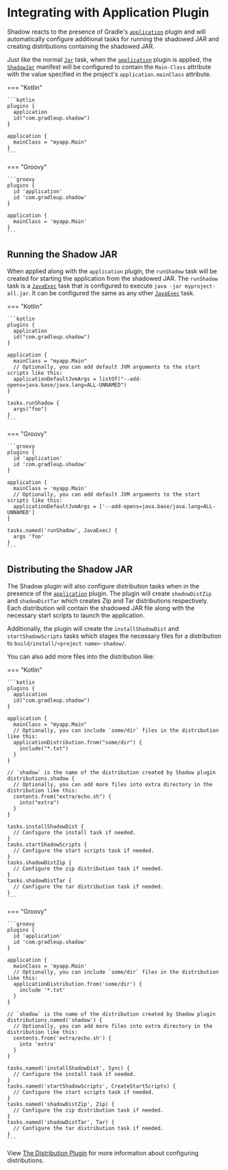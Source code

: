 # Integrating with Application Plugin

Shadow reacts to the presence of Gradle's [`application`][application] plugin and will automatically configure
additional tasks for running the shadowed JAR and creating distributions containing the shadowed JAR.

Just like the normal [`Jar`][Jar] task, when the [`application`][application] plugin is applied,
the [`ShadowJar`][ShadowJar] manifest will be configured to contain the `Main-Class` attribute with the value specified
in the project's `application.mainClass` attribute.

=== "Kotlin"

    ```kotlin
    plugins {
      application
      id("com.gradleup.shadow")
    }

    application {
      mainClass = "myapp.Main"
    }
    ```

=== "Groovy"

    ```groovy
    plugins {
      id 'application'
      id 'com.gradleup.shadow'
    }

    application {
      mainClass = 'myapp.Main'
    }
    ```

## Running the Shadow JAR

When applied along with the `application` plugin, the `runShadow` task will be created for starting
the application from the shadowed JAR.
The `runShadow` task is a [`JavaExec`][JavaExec] task that is configured to execute `java -jar myproject-all.jar`.
It can be configured the same as any other [`JavaExec`][JavaExec] task.

=== "Kotlin"

    ```kotlin
    plugins {
      application
      id("com.gradleup.shadow")
    }

    application {
      mainClass = "myapp.Main"
      // Optionally, you can add default JVM arguments to the start scripts like this:
      applicationDefaultJvmArgs = listOf("--add-opens=java.base/java.lang=ALL-UNNAMED")
    }

    tasks.runShadow {
      args("foo")
    }
    ```

=== "Groovy"

    ```groovy
    plugins {
      id 'application'
      id 'com.gradleup.shadow'
    }

    application {
      mainClass = 'myapp.Main'
      // Optionally, you can add default JVM arguments to the start scripts like this:
      applicationDefaultJvmArgs = ['--add-opens=java.base/java.lang=ALL-UNNAMED']
    }

    tasks.named('runShadow', JavaExec) {
      args 'foo'
    }
    ```

## Distributing the Shadow JAR

The Shadow plugin will also configure distribution tasks when in the presence of the [`application`][application]
plugin. The plugin will create `shadowDistZip` and `shadowDistTar` which creates Zip and Tar distributions
respectively. Each distribution will contain the shadowed JAR file along with the necessary start scripts to launch
the application.

Additionally, the plugin will create the `installShadowDist` and `startShadowScripts` tasks which stages the necessary
files for a distribution to `build/install/<project name>-shadow/`.

You can also add more files into the distribution like:

=== "Kotlin"

    ```kotlin
    plugins {
      application
      id("com.gradleup.shadow")
    }

    application {
      mainClass = "myapp.Main"
      // Optionally, you can include `some/dir` files in the distribution like this:
      applicationDistribution.from("some/dir") {
        include("*.txt")
      }
    }

    // `shadow` is the name of the distribution created by Shadow plugin
    distributions.shadow {
      // Optionally, you can add more files into extra directory in the distribution like this:
      contents.from("extra/echo.sh") {
        into("extra")
      }
    }

    tasks.installShadowDist {
      // Configure the install task if needed.
    }
    tasks.startShadowScripts {
      // Configure the start scripts task if needed.
    }
    tasks.shadowDistZip {
      // Configure the zip distribution task if needed.
    }
    tasks.shadowDistTar {
      // Configure the tar distribution task if needed.
    }
    ```

=== "Groovy"

    ```groovy
    plugins {
      id 'application'
      id 'com.gradleup.shadow'
    }

    application {
      mainClass = 'myapp.Main'
      // Optionally, you can include `some/dir` files in the distribution like this:
      applicationDistribution.from('some/dir') {
        include '*.txt'
      }
    }

    // `shadow` is the name of the distribution created by Shadow plugin
    distributions.named('shadow') {
      // Optionally, you can add more files into extra directory in the distribution like this:
      contents.from('extra/echo.sh') {
        into 'extra'
      }
    }

    tasks.named('installShadowDist', Sync) {
      // Configure the install task if needed.
    }
    tasks.named('startShadowScripts', CreateStartScripts) {
      // Configure the start scripts task if needed.
    }
    tasks.named('shadowDistZip', Zip) {
      // Configure the zip distribution task if needed.
    }
    tasks.named('shadowDistTar', Tar) {
      // Configure the tar distribution task if needed.
    }
    ```

View [The Distribution Plugin](https://docs.gradle.org/current/userguide/distribution_plugin.html#distribution_plugin)
for more information about configuring distributions.



[Jar]: https://docs.gradle.org/current/dsl/org.gradle.api.tasks.bundling.Jar.html
[JavaExec]: https://docs.gradle.org/current/dsl/org.gradle.api.tasks.JavaExec.html
[ShadowJar]: ../api/shadow/com.github.jengelman.gradle.plugins.shadow.tasks/-shadow-jar/index.html
[application]: https://docs.gradle.org/current/userguide/application_plugin.html
